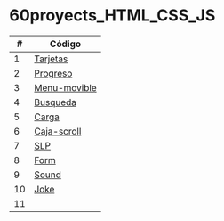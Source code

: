 # 60proyects_HTML_CSS_JS

|  #  | Código |
| --- | --- |
|  1  | [Tarjetas](https://github.com/megagringa/60proyects_HTML_CSS_JS/tree/main/Tarjetas)| 
|  2  | [Progreso](https://github.com/megagringa/60proyects_HTML_CSS_JS/tree/main/Progreso) |
|  3  | [Menu-movible](https://github.com/megagringa/60proyects_HTML_CSS_JS/tree/main/menu-movible)|
|  4  | [Busqueda](https://github.com/megagringa/60proyects_HTML_CSS_JS/tree/main/Busqueda)|
|  5  | [Carga](https://github.com/megagringa/60proyects_HTML_CSS_JS/tree/main/Carga)|
|  6  | [Caja-scroll](https://github.com/megagringa/60proyects_HTML_CSS_JS/tree/main/Caja-scroll)|
|  7  | [SLP](https://github.com/megagringa/60proyects_HTML_CSS_JS/tree/main/SLP)|
|  8  | [Form](https://github.com/megagringa/60proyects_HTML_CSS_JS/tree/main/Form)|
|  9  | [Sound](https://github.com/megagringa/60proyects_HTML_CSS_JS/tree/main/Sound)|
|  10 | [Joke](https://github.com/megagringa/60proyects_HTML_CSS_JS/tree/main/Joke)|
|  11 | []()|
